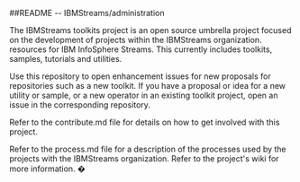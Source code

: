 ##README --  IBMStreams/administration

The IBMStreams toolkits project is an open source umbrella project focused on the development of  projects within the IBMStreams organization.
resources for IBM InfoSphere Streams. This currently includes toolkits, samples, tutorials and utilities.  

Use this repository to open enhancement issues for new proposals for repositories such as a new toolkit.  If you have a proposal or idea for a new utility or sample, or a new operator in an existing toolkit project, open an issue in the corresponding repository.

Refer to the contribute.md file for details on how to get involved with this project.

Refer to the process.md file for a description of the processes used by the projects with the IBMStreams organization.
Refer to the project's wiki for more information.
�

